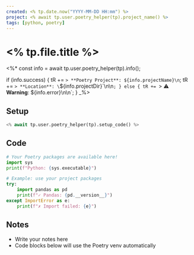 ```yaml
---
created: <% tp.date.now("YYYY-MM-DD HH:mm") %>
project: <% await tp.user.poetry_helper(tp).project_name() %>
tags: [python, poetry]
---
```


# <% tp.file.title %>

<%*
const info = await tp.user.poetry_helper(tp).info();

if (info.success) {
    tR += `> **Poetry Project**: ${info.projectName}\n`;
    tR += `> **Location**: \`${info.projectDir}\`\n\n`;
} else {
    tR += `> ⚠️ **Warning**: ${info.error}\n\n`;
}
_%>

## Setup

```python {pre}
<% await tp.user.poetry_helper(tp).setup_code() %>
```

## Code

```python
# Your Poetry packages are available here!
import sys
print(f"Python: {sys.executable}")

# Example: use your project packages
try:
    import pandas as pd
    print(f"✓ Pandas: {pd.__version__}")
except ImportError as e:
    print(f"✗ Import failed: {e}")
```

## Notes

- Write your notes here
- Code blocks below will use the Poetry venv automatically
